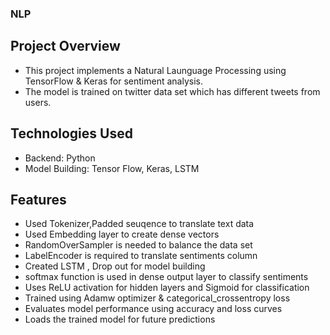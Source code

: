 ### NLP
## Project Overview
* This project implements a Natural Launguage Processing using TensorFlow & Keras for sentiment analysis.
* The model is trained on twitter data set which has different tweets from users.
## Technologies Used
* Backend: Python
* Model Building: Tensor Flow, Keras, LSTM
## Features
* Used Tokenizer,Padded seuqence to translate text data
* Used Embedding layer to create dense vectors
* RandomOverSampler is needed to balance the data set
* LabelEncoder is required to translate sentiments column
* Created LSTM , Drop out for model building
* softmax function is used in dense output layer to classify sentiments
* Uses ReLU activation for hidden layers and Sigmoid for classification
* Trained using Adamw optimizer & categorical_crossentropy loss
* Evaluates model performance using accuracy and loss curves
* Loads the trained model for future predictions
